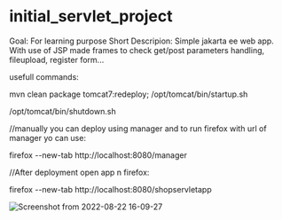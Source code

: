 # initial_servlet_project 
Goal: For learning purpose
Short Descripion: Simple jakarta ee web app. 
With use of JSP made frames to check get/post parameters handling, fileupload, register form...

usefull commands:

mvn clean package tomcat7:redeploy; /opt/tomcat/bin/startup.sh

/opt/tomcat/bin/shutdown.sh

//manually you can deploy using manager and to run firefox with url of manager yo can use:

firefox --new-tab http://localhost:8080/manager

//After deployment open app n firefox:

firefox --new-tab http://localhost:8080/shopservletapp

![Screenshot from 2022-08-22 16-09-27](https://user-images.githubusercontent.com/110842572/185929282-9186e1b7-4c26-485e-aad2-f5b96a5940d4.png)
